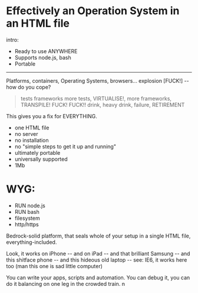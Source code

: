 Effectively an Operation System in an HTML file
===================================

intro:

* Ready to use ANYWHERE
* Supports node.js, bash
* Portable

---

Platforms, containers, Operating Systems, browsers... explosion [FUCK!]
 -- how do you cope?
 > tests
 > frameworks
 > more tests, VIRTUALISE!, more frameworks, TRANSPILE! FUCK! FUCK!!
 > drink, heavy drink, failure, RETIREMENT

This gives you a fix for EVERYTHING.
* one HTML file
* no server
* no installation
* no "simple steps to get it up and running"
* ultimately portable
* universally supported
* 1Mb

WYG:
=====

* RUN node.js
* RUN bash
* filesystem
* http/https

Bedrock-solid platform, that seals whole of your setup in a single HTML file, everything-included.


Look, it works on iPhone
-- and on iPad
-- and that brilliant Samsung
-- and this shitface phone
-- and this hideous old laptop
-- see: IE6, it works here too (man this one is sad little computer)


You can write your apps, scripts and automation. You can debug it, you can do it balancing on one leg in the crowded train. n